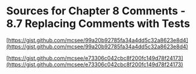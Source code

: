 # Sources for Chapter 8 Comments - 8.7 Replacing Comments with Tests


[https://gist.github.com/mcsee/99a20b92785fa34a4dd5c32a8623e8d4](https://gist.github.com/mcsee/99a20b92785fa34a4dd5c32a8623e8d4)

[https://gist.github.com/mcsee/e73306c042cbc8f200fc149d78f24173](https://gist.github.com/mcsee/e73306c042cbc8f200fc149d78f24173)